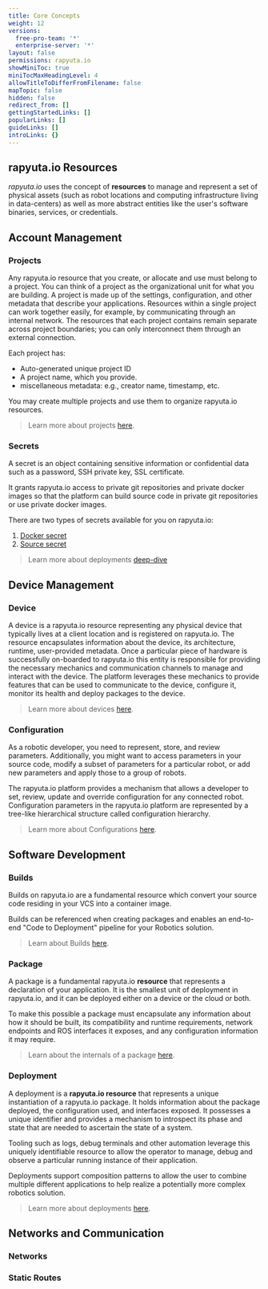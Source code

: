 ```yaml
---
title: Core Concepts
weight: 12
versions:
  free-pro-team: '*'
  enterprise-server: '*'
layout: false
permissions: rapyuta.io
showMiniToc: true
miniTocMaxHeadingLevel: 4
allowTitleToDifferFromFilename: false
mapTopic: false
hidden: false
redirect_from: []
gettingStartedLinks: []
popularLinks: []
guideLinks: []
introLinks: {}
---
```


## rapyuta.io Resources

*rapyuta.io* uses the concept of **resources** to manage and represent a set of physical assets (such as robot locations and computing infrastructure living in data-centers) as well as more abstract entities like the user's software binaries, services, or credentials.



## Account Management

### Projects
 
Any rapyuta.io resource that you create, or allocate and use must belong to a project. You can think of a project as the organizational unit for what you are building. A project is made up of the settings, configuration, and other metadata that describe your applications. Resources within a single project can work together easily, for example, by communicating through an internal network. The resources that each project contains remain separate across project boundaries; you can only interconnect them through an external connection.

Each project has:
* Auto-generated unique project ID
* A project name, which you provide.
* miscellaneous metadata: e.g., creator name, timestamp, etc.

You may create multiple projects and use them to organize rapyuta.io resources.


> Learn more about projects [here](/developer-guide/organise-resources/project/).


### Secrets

A secret is an object containing sensitive information or confidential
data such as a password, SSH private key, SSL certificate. 

It grants rapyuta.io access to private git repositories and private 
docker images so that the platform can build source code in 
private git repositories or use private docker images.


There are two types of secrets available for you on rapyuta.io:
1.  [Docker secret](/developer-guide/create-software-packages/secrets/docker-registry/)
2.  [Source secret](/developer-guide/create-software-packages/secrets/sourcecode-repository/)


> Learn more about deployments [deep-dive]()



## Device Management

### Device

A device is a rapyuta.io resource representing any physical device
that typically lives at a client location and is registered on
rapyuta.io.
The resource encapsulates information about the device, its architecture,
runtime, user-provided metadata. Once a particular piece of hardware
is successfully on-boarded to rapyuta.io this entity is responsible
for providing the necessary mechanics and communication channels
to manage and interact with the device. The platform leverages
these mechanics to provide features that can be used to communicate
to the device, configure it, monitor its health and deploy packages
to the device.



> Learn more about devices [here](/developer-guide/manage-machines/).


### Configuration

As a robotic developer, you need to represent, store, and review parameters. Additionally, you might want to access parameters in your source code, modify a subset of parameters for a particular robot, or add new parameters and apply those to a group of robots. 

The rapyuta.io platform provides a mechanism that allows a developer to set, review, update and override configuration for any connected robot. Configuration parameters in the rapyuta.io platform are represented by a tree-like hierarchical structure called configuration hierarchy.

> Learn more about Configurations [here](/developer-guide/manage-machines/).


## Software Development

### Builds

Builds on rapyuta.io are a fundamental resource which convert your source code
residing in your VCS into a container image.

Builds can be referenced when creating packages and enables an 
end-to-end "Code to Deployment" pipeline for your Robotics solution.

> Learn about Builds [here](/developer-guide/create-software-packages/builds/).

### Package

A package is a fundamental rapyuta.io **resource** that represents a
declaration of your application. It is the smallest unit of deployment
in rapyuta.io, and it can be deployed either on a device or the cloud
or both.

To make this possible a package must encapsulate any information about how
it should be built, its compatibility and runtime requirements,
network endpoints and ROS interfaces it exposes, and any configuration
information it may require.

> Learn about the internals of a package [here](/developer-guide/create-software-packages/package-internals/).

### Deployment

A deployment is a **rapyuta.io resource** that represents a unique
instantiation of a rapyuta.io package. It holds information
about the package deployed, the configuration used, and interfaces
exposed. It possesses a unique identifier and provides a mechanism
to introspect its phase and state that are needed to ascertain
the state of a system.


Tooling such as logs, debug terminals and other automation leverage
this uniquely identifiable resource to allow the operator to manage,
debug and observe a particular running instance of their application.


Deployments support composition patterns to allow the user to
combine multiple different applications to help realize a potentially more 
complex robotics solution.


> Learn more about deployments [here](/developer-guide/manage-software-cycle/deployments/).

## Networks and Communication
 
### Networks


### Static Routes






